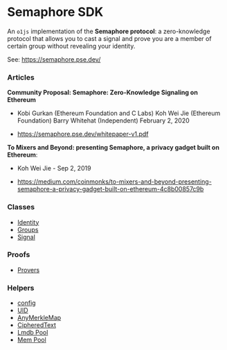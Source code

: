 # Semaphore SDK

An `o1js` implementation of the **Semaphore protocol**: a zero-knowledge protocol that allows you to cast a signal and prove you are a member of  certain group without revealing your identity.

See: https://semaphore.pse.dev/

### Articles

**Community Proposal:
Semaphore: Zero-Knowledge Signaling on Ethereum**

- Kobi Gurkan (Ethereum Foundation and C Labs) 
  Koh Wei Jie (Ethereum Foundation)
  Barry Whitehat (Independent)
  February 2, 2020

- https://semaphore.pse.dev/whitepaper-v1.pdf

**To Mixers and Beyond: presenting Semaphore, a privacy gadget built on Ethereum**: 

- Koh Wei Jie - Sep 2, 2019

- https://medium.com/coinmonks/to-mixers-and-beyond-presenting-semaphore-a-privacy-gadget-built-on-ethereum-4c8b00857c9b

### Classes

- [Identity](./docs/identity.md)
- [Groups](./docs/groups.md)
- [Signal](./docs/signal.md)

### Proofs

- [Provers](./docs/prover.md)

### Helpers

- [config](../src/config.ts)
- [UID](../src/uid.ts)
- [AnyMerkleMap](../src/merkles.ts)
- [CipheredText](../src/encryption.ts)
- [Lmdb Pool](../src/kvs-lmdb-pool.ts)
- [Mem Pool](../src/kvs-mem-pool.ts)

